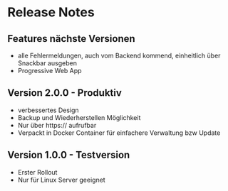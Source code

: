 # Release Notes

## Features nächste Versionen
- alle Fehlermeldungen, auch vom Backend kommend, einheitlich über Snackbar ausgeben
- Progressive Web App

## Version 2.0.0 - Produktiv
- verbessertes Design
- Backup und Wiederherstellen Möglichkeit
- Nur über https:// aufrufbar
- Verpackt in Docker Container für einfachere Verwaltung bzw Update

## Version 1.0.0 - Testversion
- Erster Rollout
- Nur für Linux Server geeignet
